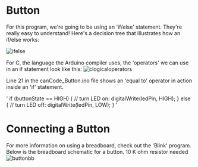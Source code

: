 # Button

For this program, we're going to be using an 'if/else' statement. They're really easy to understand! Here's a
decision tree that illustrates how an if/else works:

![ifelse](http://3.bp.blogspot.com/-iRw65k-9nXM/VXX3j3tNxAI/AAAAAAAAAIE/WxHvT7RGuPQ/s1600/C-If-Else-Statement.jpg)

For C, the language the Arduino compiler uses, the 'operators' we can use in an if statement look like this:
![clogicaloperators](https://cs.mtsu.edu/~cs1170/manual/lab6/L6relops.gif)

Line 21 in the canCode_Button.ino file shows an 'equal to' operator in action inside an 'if' statement.

'
if (buttonState == HIGH) {
    // turn LED on:
    digitalWrite(ledPin, HIGH);
  } else {
    // turn LED off:
    digitalWrite(ledPin, LOW);
}
'

# Connecting a Button
For more information on using a breadboard, check out the 'Blink' program. Below is the breadboard schematic for a button.
10 K ohm resistor needed
![buttonbb](https://www.arduino.cc/en/uploads/Tutorial/button.png)

